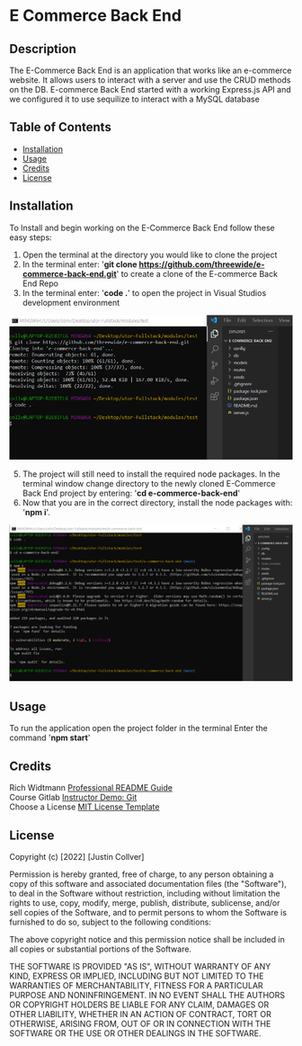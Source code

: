 # E Commerce Back End

## Description

The E-Commerce Back End is an application that works like an e-commerce website. It allows users to interact with a server and use the CRUD methods on the DB. E-commerce Back End started with a working Express.js API and we configured it to use sequilize to interact with a MySQL database 

## Table of Contents

- [Installation](#installation)
- [Usage](#usage)
- [Credits](#credits)
- [License](#license)

## Installation
To Install and begin working on the E-Commerce Back End follow these easy steps:

1. Open the terminal at the directory you would like to clone the project
2. In the terminal enter: '<b>git clone https://github.com/threewide/e-commerce-back-end.git</b>' to create a clone of the E-commerce Back End Repo
3. In the terminal enter: '<b>code .</b>' to open the project in Visual Studios development environment

![Installation](./assets/images/installation.png)

5. The project will still need to install the required node packages. In the terminal window change directory to the newly cloned E-Commerce Back End project by entering: '<b>cd e-commerce-back-end</b>' 
6. Now that you are in the correct directory, install the node packages with: '<b>npm i</b>'.

![npm Installation](./assets/images/npm-installation.png)

## Usage

To run the application open the project folder in the terminal
Enter the command '<b>npm start</b>'

## Credits

Rich Widtmann [Professional README Guide](https://coding-boot-camp.github.io/full-stack/github/professional-readme-guide)<br>
Course Gitlab [Instructor Demo: Git](https://utoronto.bootcampcontent.com/utoronto-bootcamp/UTOR-VIRT-FSF-FT-05-2022-U-LOLC/-/tree/main/01-HTML-Git-CSS/01-Activities/03-Ins_Git)<br>
Choose a License [MIT License Template](https://choosealicense.com/licenses/mit/)

## License

Copyright (c) [2022] [Justin Collver]

Permission is hereby granted, free of charge, to any person obtaining a copy
of this software and associated documentation files (the "Software"), to deal
in the Software without restriction, including without limitation the rights
to use, copy, modify, merge, publish, distribute, sublicense, and/or sell
copies of the Software, and to permit persons to whom the Software is
furnished to do so, subject to the following conditions:

The above copyright notice and this permission notice shall be included in all
copies or substantial portions of the Software.

THE SOFTWARE IS PROVIDED "AS IS", WITHOUT WARRANTY OF ANY KIND, EXPRESS OR
IMPLIED, INCLUDING BUT NOT LIMITED TO THE WARRANTIES OF MERCHANTABILITY,
FITNESS FOR A PARTICULAR PURPOSE AND NONINFRINGEMENT. IN NO EVENT SHALL THE
AUTHORS OR COPYRIGHT HOLDERS BE LIABLE FOR ANY CLAIM, DAMAGES OR OTHER
LIABILITY, WHETHER IN AN ACTION OF CONTRACT, TORT OR OTHERWISE, ARISING FROM,
OUT OF OR IN CONNECTION WITH THE SOFTWARE OR THE USE OR OTHER DEALINGS IN THE
SOFTWARE.
